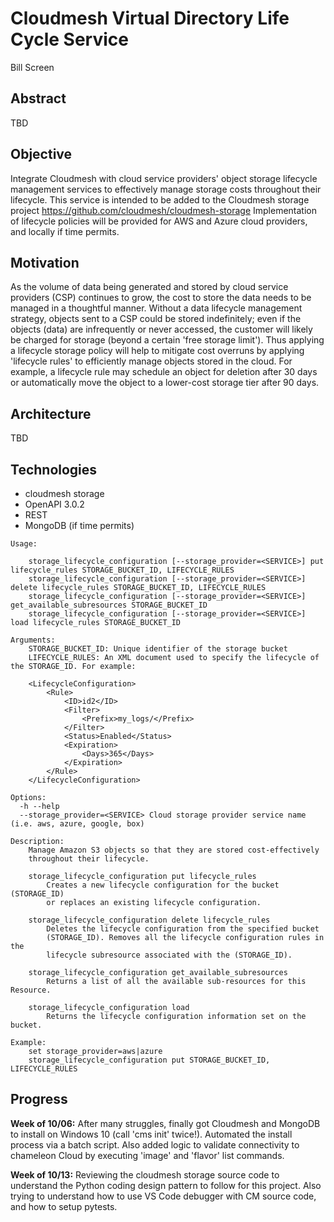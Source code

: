 # Cloudmesh Virtual Directory Life Cycle Service

Bill Screen

## Abstract

TBD

## Objective

Integrate Cloudmesh with cloud service providers' object storage lifecycle management services to 
effectively manage storage costs throughout their lifecycle. This service is intended to be added 
to the Cloudmesh storage project https://github.com/cloudmesh/cloudmesh-storage 
Implementation of lifecycle policies will be provided for AWS and Azure cloud providers, and locally if time permits.

## Motivation

As the volume of data being generated and stored by cloud service providers (CSP) continues 
to grow, the cost to store the data needs to be managed in a thoughtful manner. Without a 
data lifecycle management strategy, objects sent to a CSP could be stored indefinitely; even 
if the objects (data) are infrequently or never accessed, the customer will likely be charged 
for storage (beyond a certain 'free storage limit'). Thus applying a lifecycle storage policy will 
help to mitigate cost overruns by applying 'lifecycle rules' to efficiently manage objects stored in 
the cloud. For example, a lifecycle rule may schedule an object for deletion after 30 days or automatically
move the object to a lower-cost storage tier after 90 days.

 
## Architecture

TBD

## Technologies

* cloudmesh storage
* OpenAPI 3.0.2
* REST
* MongoDB (if time permits) 
 
```
Usage:

    storage_lifecycle_configuration [--storage_provider=<SERVICE>] put lifecycle_rules STORAGE_BUCKET_ID, LIFECYCLE_RULES
    storage_lifecycle_configuration [--storage_provider=<SERVICE>] delete lifecycle_rules STORAGE_BUCKET_ID, LIFECYCLE_RULES
    storage_lifecycle_configuration [--storage_provider=<SERVICE>] get_available_subresources STORAGE_BUCKET_ID
    storage_lifecycle_configuration [--storage_provider=<SERVICE>] load lifecycle_rules STORAGE_BUCKET_ID

Arguments:
    STORAGE_BUCKET_ID: Unique identifier of the storage bucket
    LIFECYCLE_RULES: An XML document used to specify the lifecycle of the STORAGE_ID. For example:

    <LifecycleConfiguration>
        <Rule>
            <ID>id2</ID>
            <Filter>
                <Prefix>my_logs/</Prefix>
            </Filter>
            <Status>Enabled</Status>
            <Expiration>
                <Days>365</Days>
            </Expiration>
        </Rule>
    </LifecycleConfiguration>
    
Options:
  -h --help
  --storage_provider=<SERVICE> Cloud storage provider service name (i.e. aws, azure, google, box)

Description:
    Manage Amazon S3 objects so that they are stored cost-effectively 
    throughout their lifecycle.

    storage_lifecycle_configuration put lifecycle_rules
        Creates a new lifecycle configuration for the bucket (STORAGE_ID) 
        or replaces an existing lifecycle configuration.

    storage_lifecycle_configuration delete lifecycle_rules
        Deletes the lifecycle configuration from the specified bucket 
        (STORAGE_ID). Removes all the lifecycle configuration rules in the 
        lifecycle subresource associated with the (STORAGE_ID).

    storage_lifecycle_configuration get_available_subresources
        Returns a list of all the available sub-resources for this Resource.

    storage_lifecycle_configuration load
        Returns the lifecycle configuration information set on the bucket.

Example:
    set storage_provider=aws|azure
    storage_lifecycle_configuration put STORAGE_BUCKET_ID, LIFECYCLE_RULES
```

## Progress

**Week of 10/06:** After many struggles, finally got Cloudmesh and MongoDB to install on Windows 10 (call 'cms init' twice!). Automated the install process via a batch script. Also added logic to validate connectivity to chameleon Cloud by executing 'image' and 'flavor' list commands. 

**Week of 10/13:** Reviewing the cloudmesh storage source code to understand the Python coding design pattern to follow for this project. Also trying to understand how to use VS Code debugger with CM source code, and how to setup pytests. 

 
